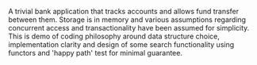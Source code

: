 A trivial bank application that tracks accounts and allows fund transfer between them.
Storage is in memory and various assumptions regarding concurrent access and transactionality have been assumed for simplicity.
This is demo of coding philosophy around data structure choice, implementation clarity and design of some search functionality using functors
and 'happy path' test for minimal guarantee.
